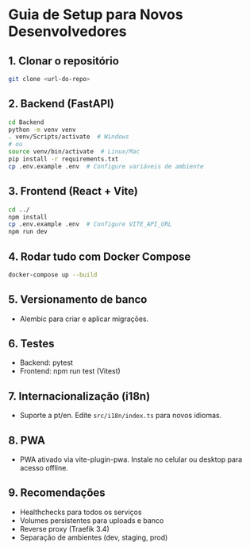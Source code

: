 # Guia de Setup para Novos Desenvolvedores

## 1. Clonar o repositório
```bash
git clone <url-do-repo>
```

## 2. Backend (FastAPI)
```bash
cd Backend
python -m venv venv
. venv/Scripts/activate  # Windows
# ou
source venv/bin/activate  # Linux/Mac
pip install -r requirements.txt
cp .env.example .env  # Configure variáveis de ambiente
```

## 3. Frontend (React + Vite)
```bash
cd ../
npm install
cp .env.example .env  # Configure VITE_API_URL
npm run dev
```

## 4. Rodar tudo com Docker Compose
```bash
docker-compose up --build
```

## 5. Versionamento de banco
- Alembic para criar e aplicar migrações.

## 6. Testes
- Backend: pytest
- Frontend: npm run test (Vitest)

## 7. Internacionalização (i18n)
- Suporte a pt/en. Edite `src/i18n/index.ts` para novos idiomas.

## 8. PWA
- PWA ativado via vite-plugin-pwa. Instale no celular ou desktop para acesso offline.

## 9. Recomendações
- Healthchecks para todos os serviços
- Volumes persistentes para uploads e banco
- Reverse proxy (Traefik 3.4)
- Separação de ambientes (dev, staging, prod) 